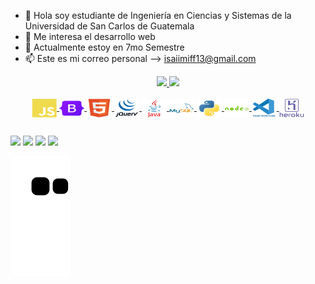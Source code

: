 - 👋 Hola soy estudiante de Ingeniería en Ciencias y Sistemas de la Universidad de San Carlos de Guatemala
- 👀 Me interesa el desarrollo web
- 🌱 Actualmente estoy en 7mo Semestre
- 📫 Este es mi correo personal --> isaiimiff13@gmail.com

<div align="center">
  <a href="https://github.com/ifigueroa065">
  <img height="180em" src="https://github-readme-stats.vercel.app/api?username=ifigueroa065&show_icons=true&theme=gotham&include_all_commits=true&count_private=true"/>
  <img height="180em" src="https://github-readme-stats.vercel.app/api/top-langs/?username=ifigueroa065&layout=compact&langs_count=7&theme=gotham"/>
</div>

<div style="display: inline_block" align="center"><br>
  <img align="center" height="30" width="40" src="https://raw.githubusercontent.com/devicons/devicon/master/icons/javascript/javascript-plain.svg">
  <img align="center"  height="30" width="40" src="https://raw.githubusercontent.com/devicons/devicon/master/icons/bootstrap/bootstrap-original.svg">
  <img align="center"  height="30" width="40" src="https://raw.githubusercontent.com/devicons/devicon/master/icons/html5/html5-original.svg">
  <img align="center"  height="30" width="40" src="https://raw.githubusercontent.com/devicons/devicon/master/icons/jquery/jquery-original-wordmark.svg">
  <img align="center"  height="30" width="40" src="https://raw.githubusercontent.com/devicons/devicon/master/icons/java/java-original-wordmark.svg">
  <img align="center"  height="30" width="40" src="https://raw.githubusercontent.com/devicons/devicon/master/icons/mysql/mysql-original-wordmark.svg">
  <img align="center"  height="30" width="40" src="https://raw.githubusercontent.com/devicons/devicon/master/icons/python/python-original.svg">
  <img align="center"  height="30" width="40" src="https://raw.githubusercontent.com/devicons/devicon/master/icons/nodejs/nodejs-plain-wordmark.svg">
  <img align="center"  height="30" width="40" src="https://raw.githubusercontent.com/devicons/devicon/master/icons/vscode/vscode-original-wordmark.svg">
  <img align="center"  height="30" width="40" src="https://raw.githubusercontent.com/devicons/devicon/master/icons/heroku/heroku-original-wordmark.svg">
  
  
   
</div>
  
  ## 
  <div> 
  <a href="https://www.youtube.com/channel/UC7mwtTz1EjFzaNfdO9d3nfQ" target="_blank"><img src="https://img.shields.io/badge/YouTube-FF0000?style=for-the-badge&logo=youtube&logoColor=white" target="_blank"></a>
  <a href="https://instagram.com/_ifigueroa" target="_blank"><img src="https://img.shields.io/badge/-Instagram-%23E4405F?style=for-the-badge&logo=instagram&logoColor=white" target="_blank"></a>
  <a href = "isaiimiff13@gmail.com"><img src="https://img.shields.io/badge/-Gmail-%23333?style=for-the-badge&logo=gmail&logoColor=white" target="_blank"></a>
  <a href="https://www.linkedin.com/in/marlon-isaí-figueroa-farfán-5675bb146/" target="_blank"><img src="https://img.shields.io/badge/-LinkedIn-%230077B5?style=for-the-badge&logo=linkedin&logoColor=white" target="_blank"></a> 
 
  ![Snake animation](https://github.com/rafaballerini/rafaballerini/blob/output/github-contribution-grid-snake.svg)
 
</div>
<!---
ifigueroa065/ifigueroa065 is a ✨ special ✨ repository because its `README.md` (this file) appears on your GitHub profile.
You can click the Preview link to take a look at your changes.
--->
